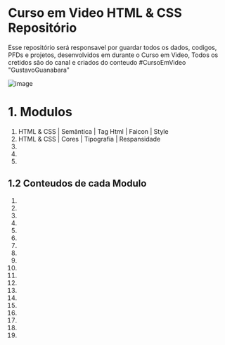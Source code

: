 # Curso em Video HTML & CSS Repositório

Esse repositório será responsavel por guardar todos os dados, codigos, PFDs e projetos, desenvolvidos em durante o Curso em Video, Todos os cretidos são do canal e criados do conteudo #CursoEmVideo "GustavoGuanabara"

![image](https://github.com/user-attachments/assets/6861df22-4dab-4d6c-b758-060b2e6b39ef)


# 1. Modulos

1. HTML & CSS | Semântica | Tag Html | Faicon | Style
2. HTML & CSS | Cores | Tipografia | Respansidade
3.
4.
5.

## 1.2 Conteudos de cada Modulo

1. 
2.
3.
4.
5.
6.
7.
8. 
9. 
10.
11.
12.
13.
14. 
15. 
16.
17. 
18. 
19.
